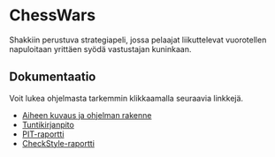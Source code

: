 # ChessWars
Shakkiin perustuva strategiapeli, jossa pelaajat liikuttelevat vuorotellen napuloitaan yrittäen syödä vastustajan kuninkaan.

## Dokumentaatio
Voit lukea ohjelmasta tarkemmin klikkaamalla seuraavia linkkejä.
- [Aiheen kuvaus ja ohjelman rakenne](https://github.com/SimoKorkolainen/ChessWars/blob/master/dokumentaatio/AihemaarittelyJaRakenne.md)
- [Tuntikirjanpito](https://github.com/SimoKorkolainen/ChessWars/blob/master/dokumentaatio/Tuntikirjanpito.md)
- [PIT-raportti](http://htmlpreview.github.io/?https://github.com/SimoKorkolainen/ChessWars/blob/master/dokumentaatio/pit-reports/201604222040/index.html)
- [CheckStyle-raportti](http://htmlpreview.github.io/?https://github.com/SimoKorkolainen/ChessWars/blob/master/dokumentaatio/site/checkstyle.html)
